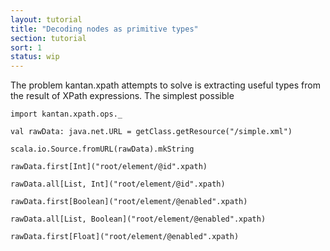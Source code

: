 ```yaml
---
layout: tutorial
title: "Decoding nodes as primitive types"
section: tutorial
sort: 1
status: wip
---
```

The problem kantan.xpath attempts to solve is extracting useful types from the result of XPath expressions. 
The simplest possible 

```tut:silent
import kantan.xpath.ops._
```

```tut:silent
val rawData: java.net.URL = getClass.getResource("/simple.xml")
```

```tut
scala.io.Source.fromURL(rawData).mkString
```

```tut
rawData.first[Int]("root/element/@id".xpath)

rawData.all[List, Int]("root/element/@id".xpath)
```

```tut
rawData.first[Boolean]("root/element/@enabled".xpath)

rawData.all[List, Boolean]("root/element/@enabled".xpath)
```

```tut
rawData.first[Float]("root/element/@enabled".xpath)
```
